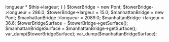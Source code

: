 <?php

declare(strict_types=1);

class Pont
{
   public float $longueur;
   public float $largeur;
  
   public function getSurface(): float
   {
       return $this->longueur * $this->largeur;
   }
}

$towerBridge = new Pont;
$towerBridge->longueur = 286.0;
$towerBridge->largeur = 15.0;

$manhattanBridge = new Pont;
$manhattanBridge->longueur = 2089.0;
$manhattanBridge->largeur = 36.6;

$towerBridgeSurface = $towerBridge->getSurface();
$manhattanBridgeSurface = $manhattanBridge->getSurface();

var_dump($towerBridgeSurface);
var_dump($manhattanBridgeSurface);

